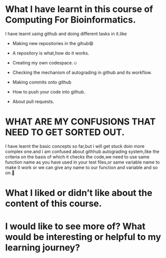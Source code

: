 # What I have learnt in this course of Computing For Bioinformatics.


 I have learnt using github and doing different tasks in it.like

 * Making new repositories in the gihub😄
 
 *  A repository is what,how do it works.
 
 * Creating my own codespace.☺️
  
 * Checking the mechanism of autograding in github and its workflow.
 
 * Making commits onto github
 
 * How to push your code into github.
 
 * About pull requests. 
 
 
# WHAT ARE MY CONFUSIONS THAT NEED TO GET SORTED OUT.


I have learnt the basic concepts so far,but i will get stuck doin more complex one.and i am confused about githhub autograding system,like the criteria on the basis of which it checks the code,we need to use same  function name as you have used in your test files,or same variable name to make it work or we can give any name to our function and variable and so on.😬

# What I liked or didn’t like about the content of this course.
# I would like to see more of? What would be interesting or helpful to my learning journey?
